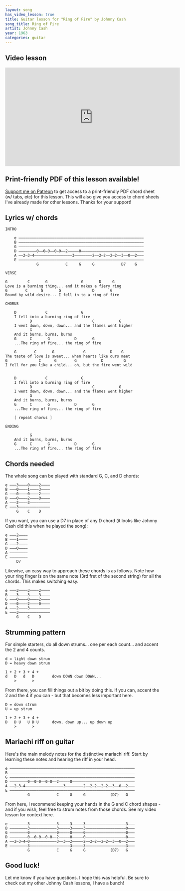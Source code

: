 ```yaml
---
layout: song
has_video_lesson: true
title: Guitar lesson for "Ring of Fire" by Johnny Cash
song_title: Ring of Fire
artist: Johnny Cash
year: 1963
categories: guitar
---
```


## Video lesson

<iframe width="560" height="315" src="https://www.youtube.com/embed/8jvriKFA7-I?showinfo=0" frameborder="0" allowfullscreen></iframe>

## Print-friendly PDF of this lesson available!

[Support me on Patreon](https://www.patreon.com/songnotes) to get access to a print-friendly PDF chord sheet (w/ tabs, etc) for this lesson. This will also give you access to chord sheets I've already made for other lessons. Thanks for your support!

## Lyrics w/ chords

    INTRO

        e ––––––––––––––––––––––––––––––––––––––––––––––––––––––––
        B ––––––––––––––––––––––––––––––––––––––––––––––––––––––––
        G ––––––––––––––––––––––––––––––––––––––––––––––––––––––––
        D ––––––––0––0–0––0–0––2–––––0––––––––––––––––––––––––––––
        A ––2–3–4–––––––––––––––––3––––––––2––2–2––2–2––3––0––2–––
        E ––––––––––––––––––––––––––––––––––––––––––––––––––––––––
                  G            C     G     G            D7    G    

    VERSE

    G         C       G               G       D     G
    Love is a burning thing... and it makes a fiery ring
    G        C      G       G              D       G
    Bound by wild desire... I fell in to a ring of fire

    CHORUS

        D             C               G
        I fell into a burning ring of fire
               D                           C           G
        I went down, down, down... and the flames went higher
               G                    
        And it burns, burns, burns
        G      C       G           D       G       
        ...The ring of fire... the ring of fire

        G        C       G             G           D    G
    The taste of love is sweet... when hearts like ours meet
    G              C      G        G           D         G
    I fell for you like a child... oh, but the fire went wild


        D             C               G
        I fell into a burning ring of fire
               D                           C           G
        I went down, down, down... and the flames went higher
               G                    
        And it burns, burns, burns
        G      C       G           D       G       
        ...The ring of fire... the ring of fire

        [ repeat chorus ]

    ENDING

               G                    
        And it burns, burns, burns
        G      C       G           D       G       
        ...The ring of fire... the ring of fire

## Chords needed

The whole song can be played with standard G, C, and D chords:

    e –––3––––0––––2––––
    B –––0––––1––––3––––
    G –––0––––0––––2––––
    D –––0––––2––––0––––
    A –––2––––3–––––––––
    E –––3––––––––––––––
         G    C    D

If you want, you can use a D7 in place of any D chord (it looks like Johnny Cash did this when he played the song):

    e –––2––––
    B –––1––––
    G –––2––––
    D –––0––––
    A ––––––––
    E ––––––––
         D7

Likewise, an easy way to approach these chords is as follows. Note how your ring finger is on the same note (3rd fret of the second string) for all the chords. This makes switching easy.

    e –––3––––3––––2––––
    B –––3––––3––––3––––
    G –––0––––0––––2––––
    D –––0––––2––––0––––
    A –––2––––3–––––––––
    E –––3––––––––––––––
         G    C    D

## Strumming pattern

For simple starters, do all down strums... one per each count... and accent the 2 and 4 counts.

    d = light down strum
    D = heavy down strum

    1 + 2 + 3 + 4 +
    d   D   d   D        down DOWN down DOWN...
        >       >

From there, you can fill things out a bit by doing this. If you can, accent the 2 and the 4 if you can - but that becomes less important here.

    D = down strum
    U = up strum

    1 + 2 + 3 + 4 +
    D   D U   U D U      down, down up... up down up
        >       >


## Mariachi riff on guitar

Here's the main melody notes for the distinctive mariachi riff. Start by learning these notes and hearing the riff in your head.

    e ––––––––––––––––––––––––––––––––––––––––––––––––––––––––
    B ––––––––––––––––––––––––––––––––––––––––––––––––––––––––
    G ––––––––––––––––––––––––––––––––––––––––––––––––––––––––
    D ––––––––0––0–0––0–0––2–––––0––––––––––––––––––––––––––––
    A ––2–3–4–––––––––––––––––3––––––––2––2–2––2–2––3––0––2–––
    E ––––––––––––––––––––––––––––––––––––––––––––––––––––––––
              G            C     G     G           (D7)   G    

From here, I recommend keeping your hands in the G and C chord shapes - and if you wish, feel free to strum notes from those chords. See my video lesson for context here.

    e ––––––––3––––––––––––3–––––3–––––3––––––––––––––––––3–––
    B ––––––––3––––––––––––3–––––3–––––3––––––––––––––––––0–––
    G ––––––––0––––––––––––0–––––0–––––0––––––––––––––––––0–––
    D ––––––––0––0–0––0–0––2–––––0–––––0––––––––––––––––––0–––
    A ––2–3–4–0––––––––––––3––3––2–––––2––2–2––2–2––3––0––2–––
    E ––––––––3––––––––––––––––––3–––––3––––––––––––––––––3–––
              G            C     G     G           (D7)   G   

## Good luck!

Let me know if you have questions. I hope this was helpful. Be sure to check out my other Johnny Cash lessons, I have a bunch!
